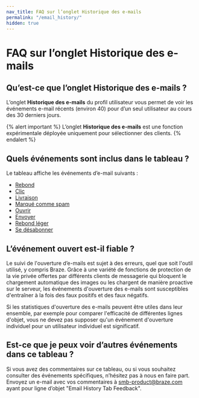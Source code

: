 ```yaml
---
nav_title: FAQ sur l’onglet Historique des e-mails
permalink: "/email_history/"
hidden: true
---
```


# FAQ sur l’onglet Historique des e-mails

## Qu’est-ce que l’onglet Historique des e-mails ?

L’onglet **Historique des e-mails** du profil utilisateur vous permet de voir les événements e-mail récents (environ 40) pour d’un seul utilisateur au cours des 30 derniers jours.

{% alert important %}
L’onglet **Historique des e-mails** est une fonction expérimentale déployée uniquement pour sélectionner des clients.
{% endalert %}

## Quels événements sont inclus dans le tableau ?

Le tableau affiche les événements d’e-mail suivants :

- [Rebond]({{site.baseurl}}/user_guide/data_and_analytics/braze_currents/event_glossary/message_engagement_events#email-bounce-event)
- [Clic]({{site.baseurl}}/user_guide/data_and_analytics/braze_currents/event_glossary/message_engagement_events#email-clicks-events)
- [Livraison]({{site.baseurl}}/user_guide/data_and_analytics/braze_currents/event_glossary/message_engagement_events#email-delivery-events)
- [Marqué comme spam]({{site.baseurl}}/user_guide/data_and_analytics/braze_currents/event_glossary/message_engagement_events#email-spam-events)
- [Ouvrir]({{site.baseurl}}/user_guide/data_and_analytics/braze_currents/event_glossary/message_engagement_events#email-open-events)
- [Envoyer]({{site.baseurl}}/user_guide/data_and_analytics/braze_currents/event_glossary/message_engagement_events#email-send-events)
- [Rebond léger]({{site.baseurl}}/user_guide/data_and_analytics/braze_currents/event_glossary/message_engagement_events#email-soft-bounce-event)
- [Se désabonner]({{site.baseurl}}/user_guide/data_and_analytics/braze_currents/event_glossary/message_engagement_events#email-unsubscribe-events)

## L’événement ouvert est-il fiable ?

Le suivi de l'ouverture d’e-mails est sujet à des erreurs, quel que soit l'outil utilisé, y compris Braze. Grâce à une variété de fonctions de protection de la vie privée offertes par différents clients de messagerie qui bloquent le chargement automatique des images ou les chargent de manière proactive sur le serveur, les événements d'ouverture des e-mails sont susceptibles d'entraîner à la fois des faux positifs et des faux négatifs. 

Si les statistiques d'ouverture des e-mails peuvent être utiles dans leur ensemble, par exemple pour comparer l'efficacité de différentes lignes d'objet, vous ne devez pas supposer qu'un événement d'ouverture individuel pour un utilisateur individuel est significatif.

## Est-ce que je peux voir d’autres événements dans ce tableau ?

Si vous avez des commentaires sur ce tableau, ou si vous souhaitez consulter des événements spécifiques, n’hésitez pas à nous en faire part. Envoyez un e-mail avec vos commentaires à [smb-product@braze.com](mailto:smb-product@braze.com?subject=Email%20History%20Tab%20Feedback) ayant pour ligne d’objet "Email History Tab Feedback".

